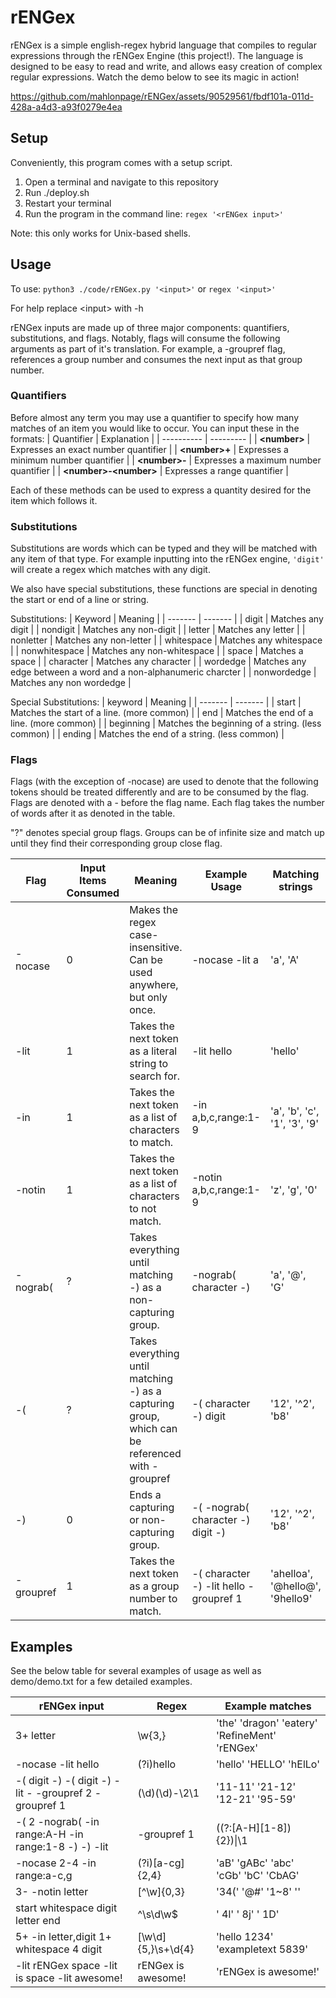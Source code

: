 # rENGex

rENGex is a simple english-regex hybrid language that compiles to regular expressions through the rENGex Engine (this project!). The language is designed to be easy to read and write, and allows easy creation of complex regular expressions. Watch the demo below to see its magic in action!

https://github.com/mahlonpage/rENGex/assets/90529561/fbdf101a-011d-428a-a4d3-a93f0279e4ea

## Setup
Conveniently, this program comes with a setup script.

1. Open a terminal and navigate to this repository
2. Run ./deploy.sh
3. Restart your terminal
4. Run the program in the command line: `regex '<rENGex input>'`

Note: this only works for Unix-based shells.

## Usage

To use: `python3 ./code/rENGex.py '<input>'` or `regex '<input>'`

For help replace \<input> with -h

rENGex inputs are made up of three major components: quantifiers, substitutions, and flags. Notably, flags will consume the following arguments as part of it's translation. For example, a -groupref flag, references a group number and consumes the next input as that group number.

### Quantifiers
Before almost any term you may use a quantifier to specify how many matches of an item you would like to occur. You can input these in the formats:
| Quantifier | Explanation |
| ---------- | --------- |
| **\<number>**  | Expresses an exact number quantifier |
| **\<number>+** | Expresses a minimum number quantifier |
| **\<number>-** | Expresses a maximum number quantifier |
| **\<number>-\<number>** | Expresses a range quantifier |

Each of these methods can be used to express a quantity desired for the item which follows it.

### Substitutions

Substitutions are words which can be typed and they will be matched with any item of that type. For example inputting into the rENGex engine, `'digit'` will create a regex which matches with any digit.

We also have special substitutions, these functions are special in denoting the start or end of a line or string.

Substitutions:
| Keyword | Meaning |
| ------- | ------- |
| digit          | Matches any digit            |
| nondigit       | Matches any non-digit        |
| letter         | Matches any letter           |
| nonletter      | Matches any non-letter       |
| whitespace     | Matches any whitespace       |
| nonwhitespace  | Matches any non-whitespace   |
| space          | Matches a space              |
| character      | Matches any character        |
| wordedge       | Matches any edge between a word and a non-alphanumeric charcter |
| nonwordedge    | Matches any non wordedge     |

Special Substitutions:
| keyword | Meaning |
| ------- | ------- |
| start        |  Matches the start of a line. (more common)       |
| end          |  Matches the end of a line. (more common)         |
| beginning    |  Matches the beginning of a string. (less common) |
| ending       |  Matches the end of a string. (less common)       |

### Flags
Flags (with the exception of -nocase) are used to denote that the following tokens should be treated
differently and are to be consumed by the flag. Flags are denoted with a - before the flag name. Each flag
takes the number of words after it as denoted in the table.

"?" denotes special group flags. Groups can be of infinite size and match up until they find their corresponding group close flag.

| Flag | Input Items Consumed | Meaning | Example Usage | Matching strings |
| ---------- | -------------------- | ------- | ------- | ------------ |
| -nocase    | 0 | Makes the regex case-insensitive. Can be used anywhere, but only once.  | -nocase -lit a | 'a', 'A'
| -lit       | 1 | Takes the next token as a literal string to search for.      | -lit hello               | 'hello'
| -in        | 1 | Takes the next token as a list of characters to match.       | -in a,b,c,range:1-9      | 'a', 'b', 'c', '1', '3', '9'
| -notin     | 1 | Takes the next token as a list of characters to not match.   | -notin a,b,c,range:1-9   | 'z', 'g', '0'
| -nograb(   | ? | Takes everything until matching -) as a non-capturing group. | -nograb( character -)   | 'a', '@', 'G'
| -(         | ? | Takes everything until matching -) as a capturing group, which can be referenced with -groupref     | -( character -) digit    | '12', '^2', 'b8'
| -)         | 0 | Ends a capturing or non-capturing group.                     | -( -nograb( character -) digit -) | '12', '^2', 'b8'
| -groupref  | 1 | Takes the next token as a group number to match.             | -( character -) -lit hello -groupref 1         | 'ahelloa', '@hello@', '9hello9'

## Examples

See the below table for several examples of usage as well as demo/demo.txt for a few detailed examples.

| rENGex input | Regex | Example matches |
| --------------- | ----- | --------------- |
| 3+ letter | \w{3,} | 'the' 'dragon' 'eatery' 'RefineMent' 'rENGex'
| -nocase -lit hello | (?i)hello | 'hello' 'HELLO' 'hElLo'
| -( digit -) -( digit -) -lit - -groupref 2 -groupref 1 | (\d)(\d)-\2\1 | '11-11' '21-12' '12-21' '95-59' |
| -( 2 -nograb( -in range:A-H -in range:1-8 -) -) -lit | -groupref 1 | ((?:[A-H][1-8]){2})\|\1 | 'A3H4 | A3H4' 'B1B8 | B1B8' |
| -nocase 2-4 -in range:a-c,g | (?i)[a-cg]{2,4} | 'aB' 'gABc' 'abc' 'cGb' 'bC' 'CbAG' |
| 3- -notin letter | [^\w]{0,3} | '34(' '@#' '1~8' '' |
| start whitespace digit letter end | ^\s\d\w$ | ' 4l' ' 8j' ' 1D' |
| 5+ -in letter,digit 1+ whitespace 4 digit | [\w\d]{5,}\s+\d{4} | 'hello 1234' 'exampletext            5839'
| -lit rENGex space -lit is space -lit awesome! | rENGex is awesome! | 'rENGex is awesome!' |
